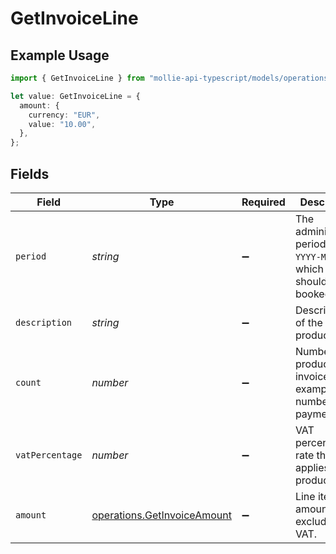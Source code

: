 # GetInvoiceLine

## Example Usage

```typescript
import { GetInvoiceLine } from "mollie-api-typescript/models/operations";

let value: GetInvoiceLine = {
  amount: {
    currency: "EUR",
    value: "10.00",
  },
};
```

## Fields

| Field                                                                      | Type                                                                       | Required                                                                   | Description                                                                |
| -------------------------------------------------------------------------- | -------------------------------------------------------------------------- | -------------------------------------------------------------------------- | -------------------------------------------------------------------------- |
| `period`                                                                   | *string*                                                                   | :heavy_minus_sign:                                                         | The administrative period in `YYYY-MM` on which the line should be booked. |
| `description`                                                              | *string*                                                                   | :heavy_minus_sign:                                                         | Description of the product.                                                |
| `count`                                                                    | *number*                                                                   | :heavy_minus_sign:                                                         | Number of products invoiced. For example, the number of payments.          |
| `vatPercentage`                                                            | *number*                                                                   | :heavy_minus_sign:                                                         | VAT percentage rate that applies to this product.                          |
| `amount`                                                                   | [operations.GetInvoiceAmount](../../models/operations/getinvoiceamount.md) | :heavy_minus_sign:                                                         | Line item amount excluding VAT.                                            |